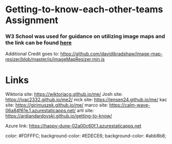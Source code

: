 # Getting-to-know-each-other-teams Assignment 
### W3 School was used for guidance on utilizing image maps and the link can be found <a href="https://www.w3schools.com/html/html_images_imagemap.asp">here</a>


Additional Credit goes to: https://github.com/davidjbradshaw/image-map-resizer/blob/master/js/imageMapResizer.min.js

# Links
Wiktoria site: https://wiktoriacg.github.io/me/
Josh site: https://jvac2332.github.io/me2/
nick site: https://jensen24.github.io/me/
kac site: https://girimuszek.github.io/me/
marco site: https://calm-wave-06a84f61e.1.azurestaticapps.net/
arti site: https://ardiandardovski.github.io/getting-to-know/


Azure link: https://happy-dune-02a00c60f.1.azurestaticapps.net


color: #FDFFFC;
background-color: #EDECE6;
background-color: #abb8b8;
